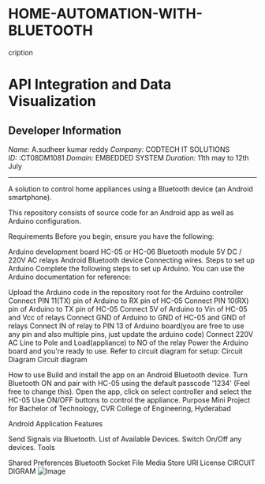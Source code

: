 # HOME-AUTOMATION-WITH-BLUETOOTH #
cription
# API Integration and Data Visualization

## Developer Information
*Name:* A.sudheer kumar reddy 
*Company:* CODTECH IT SOLUTIONS    
*ID:*  :CT08DM1081 
*Domain:* EMBEDDED SYSTEM
*Duration:* 11th may to 12th July

---

A solution to control home appliances using a Bluetooth device (an Android smartphone).

This repository consists of source code for an Android app as well as Arduino configuration.

Requirements
Before you begin, ensure you have the following:

Arduino development board
HC-05 or HC-06 Bluetooth module
5V DC / 220V AC relays
Android Bluetooth device
Connecting wires.
Steps to set up Arduino
Complete the following steps to set up Arduino. You can use the Arduino documentation for reference:

Upload the Arduino code in the repository root for the Arduino controller
Connect PIN 11(TX) pin of Arduino to RX pin of HC-05
Connect PIN 10(RX) pin of Arduino to TX pin of HC-05
Connect 5V of Arduino to Vin of HC-05 and Vcc of relays
Connect GND of Arduino to GND of HC-05 and GND of relays
Connect IN of relay to PIN 13 of Arduino board(you are free to use any pin and also multiple pins, just update the arduino code)
Connect 220V AC Line to Pole and Load(appliance) to NO of the relay
Power the Arduino board and you're ready to use. Refer to circuit diagram for setup:
Circuit Diagram
Circuit diagram

How to use
Build and install the app on an Android Bluetooth device.
Turn Bluetooth ON and pair with HC-05 using the default passcode '1234' (Feel free to change this).
Open the app, click on select controller and select the HC-05
Use ON/OFF buttons to control the appliance.
Purpose
Mini Project for Bachelor of Technology, CVR College of Engineering, Hyderabad

Android Application
Features

Send Signals via Bluetooth.
List of Available Devices.
Switch On/Off any devices.
Tools

Shared Preferences
Bluetooth Socket
File
Media Store
URI
License
CIRCUIT DIGRAM 
![Image](https://github.com/user-attachments/assets/05476a43-0d13-40e3-86fa-3eaffc61c57d)
